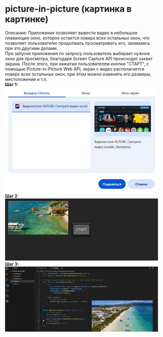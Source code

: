 # picture-in-picture (картинка в картинке)
Описание: Приложение позволяет вывести видео в небольшое плавающее окно, которое остается поверх всех остальных окон, что позволяет пользователю продолжать просматривать его, занимаясь при это другими делами.<br />
При запуске приложения по запросу пользователь выбирает нужное окно для просмотра, благодаря Screen Capture API происходит захват экрана. После этого, при нажатии пользователем кнопки "СТАРТ", с помощью Picture-in-Picture Web API, экран с видео располагается поверх всех остальных окон, при этом можно изменять его размеры, местоложение и т.п.<br />
**Шаг 1:**
!['Скриншот проекта 1'](../images/screenshot01.PNG)
**Шаг 2:**
!['Скриншот проекта 2'](../images/screenshot02.PNG)
**Шаг 3:**
!['Скриншот проекта 3'](../images/screenshot03.PNG)

